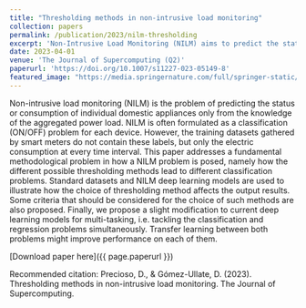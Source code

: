 ```yaml
---
title: "Thresholding methods in non-intrusive load monitoring"
collection: papers
permalink: /publication/2023/nilm-thresholding
excerpt: 'Non-Intrusive Load Monitoring (NILM) aims to predict the status or consumption of domestic appliances in a household only by knowing the aggregated power load.'
date: 2023-04-01
venue: 'The Journal of Supercomputing (Q2)'
paperurl: 'https://doi.org/10.1007/s11227-023-05149-8'
featured_image: "https://media.springernature.com/full/springer-static/image/art%3A10.1007%2Fs11227-023-05149-8/MediaObjects/11227_2023_5149_Fig3_HTML.png"
---
```

Non-intrusive load monitoring (NILM) is the problem of predicting the status or consumption of individual domestic appliances only from the knowledge of the aggregated power load. NILM is often formulated as a classification (ON/OFF) problem for each device. However, the training datasets gathered by smart meters do not contain these labels, but only the electric consumption at every time interval. This paper addresses a fundamental methodological problem in how a NILM problem is posed, namely how the different possible thresholding methods lead to different classification problems. Standard datasets and NILM deep learning models are used to illustrate how the choice of thresholding method affects the output results. Some criteria that should be considered for the choice of such methods are also proposed. Finally, we propose a slight modification to current deep learning models for multi-tasking, i.e. tackling the classification and regression problems simultaneously. Transfer learning between both problems might improve performance on each of them.

[Download paper here]({{ page.paperurl }})

Recommended citation: Precioso, D., & Gómez-Ullate, D. (2023). Thresholding methods in non-intrusive load monitoring. The Journal of Supercomputing.
